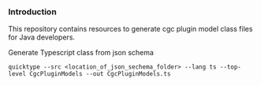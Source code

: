 ### Introduction
This repository contains resources to generate cgc plugin model class files for Java developers.


Generate Typescript class from json schema
```shell
quicktype --src <location_of_json_sechema_folder> --lang ts --top-level CgcPluginModels --out CgcPluginModels.ts
```